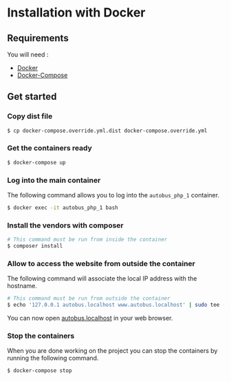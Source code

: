 # Installation with Docker

## Requirements

You will need :
  - [Docker](https://docs.docker.com/engine/installation/)
  - [Docker-Compose](https://docs.docker.com/compose/install/)

## Get started

### Copy dist file
```bash
$ cp docker-compose.override.yml.dist docker-compose.override.yml
```

### Get the containers ready

```bash
$ docker-compose up
```

### Log into the main container

The following command allows you to log into the `autobus_php_1`
container.

```bash
$ docker exec -it autobus_php_1 bash
```

### Install the vendors with composer
```bash
# This command must be run from inside the container
$ composer install
```

### Allow to access the website from outside the container

The following command will associate the local IP address with the hostname.
```bash
# This command must be run from outside the container
$ echo '127.0.0.1 autobus.localhost www.autobus.localhost' | sudo tee --append /etc/hosts
```

You can now open [autobus.localhost](http://autobus.localhost) in your web browser.


### Stop the containers

When you are done working on the project you can stop the containers by running the following command.

```bash
$ docker-compose stop
```
